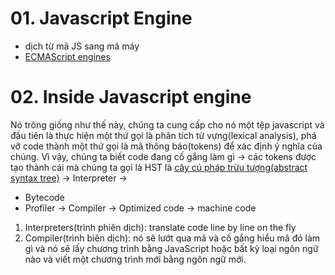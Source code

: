 # 01. Javascript Engine
- dịch từ mã JS sang mã máy
- [ECMAScript engines](https://en.wikipedia.org/wiki/List_of_ECMAScript_engines)

# 02. Inside Javascript engine

Nó trông giống như thế này, chúng ta cung cấp cho nó một tệp javascript và đầu tiên là thực hiện một thứ gọi là phân tích từ vựng(lexical analysis), phá vỡ code thành một thứ gọi là mã thông báo(tokens) để xác định ý nghĩa của chúng. Vì vậy, chúng ta biết code đang cố gắng làm gì -> các tokens được tạo thành cái mà chúng ta gọi là HST là [cây cú pháp trừu tượng(abstract syntax tree)](https://astexplorer.net/) -> Interpreter ->

- Bytecode
- Profiler -> Compiler -> Optimized code -> machine code

1. Interpreters(trình phiên dịch): translate code line by line on the fly
2. Compiler(trình biên dịch): nó sẽ lướt qua mã và cố gắng hiểu mã đó làm gì và nó sẽ lấy chương trình bằng JavaScript hoặc bất kỳ loại ngôn ngữ nào và viết một chương trình mới bằng ngôn ngữ mới.